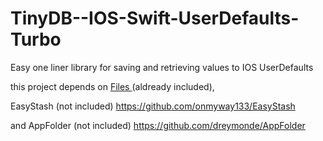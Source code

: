 # TinyDB--IOS-Swift-UserDefaults-Turbo
Easy one liner library for saving and retrieving values to IOS UserDefaults

this project depends on [Files ](https://github.com/JohnSundell/Files)(aldready included),  

EasyStash (not included) https://github.com/onmyway133/EasyStash

and AppFolder (not included) https://github.com/dreymonde/AppFolder
